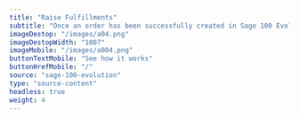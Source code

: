 ```yaml
---
title: "Raise Fulfillments"
subtitle: "Once an order has been successfully created in Sage 100 Evolution, automatically fulfill your order with one of our fulfillment partners."
imageDestop: "/images/a04.png"
imageDestopWidth: "1007"
imageMobile: "/images/a004.png"
buttonTextMobile: "See how it works"
buttonHrefMobile: "/" 
source: "sage-100-evolution"
type: "source-content"
headless: true
weight: 4
---
```

